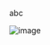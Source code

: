 abc 

![image](https://github.com/derivo-company/derivo-wiki-test/assets/75785507/256c768a-0862-48b8-9978-9bdc5581ff26)

